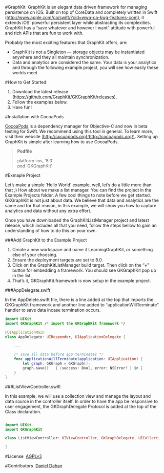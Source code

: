 #GraphKit 
GraphKit is an elegant data driven framework for managing persistence on iOS. Built on top of CoreData and completely written in Swift (http://www.apple.com/ca/swift/?cid=wwa-ca-kwg-features-com), it extends iOS’ powerful persistent layer while abstracting its complexities. GraphKit has a “save whatever and however I want” attitude with powerful and rich APIs that are fun to work with. 

Probably the most exciting features that GraphKit offers, are: 

- GraphKit is not a Singleton — storage objects may be instantiated anywhere and they all maintain synchronization.
- Data and analytics are considered the same. Your data is your analytics and through the following example project, you will see how easily these worlds meet. 

#How to Get Started

1. Download the latest release (https://github.com/GraphKit/GKGraphKit/releases).
2. Follow the examples below. 
3. Have fun!

#Installation with CocoaPods

[CocoaPods](http://cocoapods.org) is a dependency manager for Objective-C and now in beta testing for Swift. We recommend using this tool in general. To learn more, visit their website [http://cocoapods.org](http://cocoapods.org/). Setting up GraphKit is simple after learning how to use CocoaPods. 

> **Podfile**
> 
> platform :ios, ‘8.0’  
> pod ‘GKGraphKit’
 

#Exmaple Project

Let’s make a simple ‘Hello World’ example, well, let’s do a little more than that ;) How about we make a list manager. You can find the project in the Example Projects folder. A few cool things to note before we get started. GKGraphKit is not just about data. We believe that data and analytics are the same and for that reason, in this example, we will show you how to capture analytics and data without any extra effort.

Once you have downloaded the GraphKitListManager project and latest release, which includes all that you need, follow the steps bellow to gain an understanding of how to do this on your own. 

###Add GraphKit to the Example Project

1. Create a new workspace and name it LearningGraphKit, or something else of your choosing. 
2. Ensure the deployment targets are set to 8.0.
3. Click on the GraphKitListManager build target. Then click on the “+” button for embedding a framework. You should see GKGraphKit pop up in the list.  
4. That’s it, GKGraphKit.framework is now setup in the example project. 

###AppDelegate.swift

In the AppDelete.swift file, there is a line added at the top that imports the GKGraphKit framework and another line added to “applicationWillTerminate” handler to save data incase termination occurs. 

```swift
import UIKit
import GKGraphKit /* import the GKGraphKit framework */

@UIApplicationMain
class AppDelegate: UIResponder, UIApplicationDelegate {

	...

	/* save all data before app terminates */
	func applicationWillTerminate(application: UIApplication) {
		let graph: GKGraph = GKGraph(); 
		graph.save() ￼ { (success: Bool, error: NSError? ) in }
	}
}
```

###ListViewController.swift

In this example, we will use a collection view and manage the layout and data source in the controller itself. In order to have the app be responsive to user engagement, the GKGraphDelegate Protocol is added at the top of the Class declaration. 

```swift

import UIKit
import GKGraphKit

class ListViewController: UIViewController, GKGraphDelegate, UICollectionViewDelegate, UICollectionViewDataSource {

}

```


#License 
[AGPLv3](http://choosealicense.com/licenses/agpl-3.0/) 

#Contributors 
[Daniel Dahan](https://github.com/danieldahan)  
